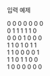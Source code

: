 입력 예제

0 0 0 0 0 0 0<br/>
0 1 1 1 1 1 0<br/>
0 0 0 1 0 0 0<br/>
1 1 0 1 0 1 1<br/>
1 1 0 0 0 0 1<br/>
1 1 0 1 1 0 0<br/>
1 0 0 0 0 0 0
